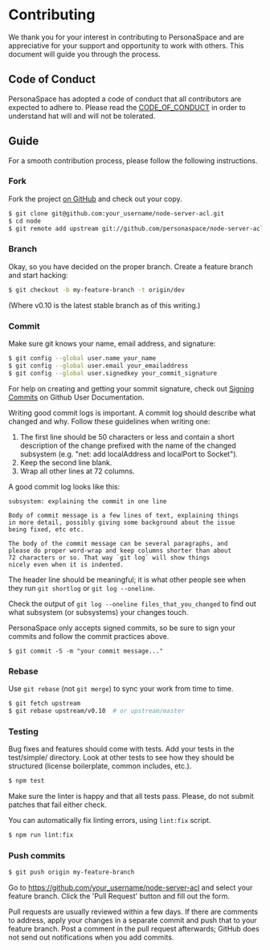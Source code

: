 # Contributing

We thank you for your interest in contributing to PersonaSpace and are appreciative for your support and opportunity to work with others. This document will guide you through the process.

## Code of Conduct

PersonaSpace has adopted a code of conduct that all contributors are expected to adhere to. Please read the [CODE_OF_CONDUCT](https://github.com/personaspace/node-server-acl/blob/master/CODE_OF_CONDUCT.md) in order to understand hat will and will not be tolerated.

## Guide
For a smooth contribution process, please follow the following instructions.

### Fork

Fork the project [on GitHub](https://github.com/personaspace/node-server-acl) and check out
your copy.

```sh
$ git clone git@github.com:your_username/node-server-acl.git
$ cd node
$ git remote add upstream git://github.com/personaspace/node-server-acl.git
```

### Branch

Okay, so you have decided on the proper branch.  Create a feature branch
and start hacking:

```sh
$ git checkout -b my-feature-branch -t origin/dev
```

(Where v0.10 is the latest stable branch as of this writing.)


### Commit

Make sure git knows your name, email address, and signature:

```sh
$ git config --global user.name your_name
$ git config --global user.email your_emailaddress
$ git config --global user.signedkey your_commit_signature
```

For help on creating and getting your sommit signature, check out [Signing Commits](https://help.github.com/articles/signing-commits/) on Github User Documentation.

Writing good commit logs is important.  A commit log should describe what
changed and why.  Follow these guidelines when writing one:

1. The first line should be 50 characters or less and contain a short
   description of the change prefixed with the name of the changed
   subsystem (e.g. "net: add localAddress and localPort to Socket").
2. Keep the second line blank.
3. Wrap all other lines at 72 columns.

A good commit log looks like this:

```
subsystem: explaining the commit in one line

Body of commit message is a few lines of text, explaining things
in more detail, possibly giving some background about the issue
being fixed, etc etc.

The body of the commit message can be several paragraphs, and
please do proper word-wrap and keep columns shorter than about
72 characters or so. That way `git log` will show things
nicely even when it is indented.
```

The header line should be meaningful; it is what other people see when they
run `git shortlog` or `git log --oneline`.

Check the output of `git log --oneline files_that_you_changed` to find out
what subsystem (or subsystems) your changes touch.

PersonaSpace only accepts signed commits, so be sure to sign your commits and follow the commit practices above.

```
$ git commit -S -m "your commit message..."
```

### Rebase

Use `git rebase` (not `git merge`) to sync your work from time to time.

```sh
$ git fetch upstream
$ git rebase upstream/v0.10  # or upstream/master
```


### Testing

Bug fixes and features should come with tests.  Add your tests in the
test/simple/ directory.  Look at other tests to see how they should be
structured (license boilerplate, common includes, etc.).

```sh
$ npm test
```

Make sure the linter is happy and that all tests pass.  Please, do not submit
patches that fail either check.

You can automatically fix linting errors, using `lint:fix` script.
```sh
$ npm run lint:fix
```

### Push commits

```sh
$ git push origin my-feature-branch
```

Go to https://github.com/your_username/node-server-acl and select your feature branch.  Click
the 'Pull Request' button and fill out the form.

Pull requests are usually reviewed within a few days.  If there are comments
to address, apply your changes in a separate commit and push that to your
feature branch.  Post a comment in the pull request afterwards; GitHub does
not send out notifications when you add commits.
